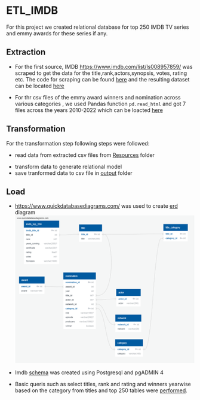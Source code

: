 # ETL_IMDB

For this project we created relational database for top 250 IMDB TV series and  emmy awards for these series if any.

## Extraction

- For the first source, IMDB <https://www.imdb.com/list/ls008957859/> was scraped to get the data for the title,rank,actors,synopsis, votes, rating etc. The code for scraping can be found [here](ETL_IMDB\Extraction\IMDB_Scrape.ipynb) and the resulting dataset can be located [here](ETL_IMDB\Transformation\Resources\IMDB_cleaned_Top_250.csv)

- For thr csv files of the emmy award winners and nomination across various categories , we used Pandas function `pd.read_html` and got 7 files across the years 2010-2022 which can be loacted [here](ETL_IMDB\Transformation\Resources)

## Transformation
For the transformation step following steps were followed: 
* read data from extracted csv files from [Resources](Resources) folder
- transform data to generate relational model
- save tranformed data to csv file in [output](output) folder

## Load

- https://www.quickdatabasediagrams.com/ was used to create [erd](erd) diagram ![image](Load/erd.png)

- Imdb [schema](Load\schema.sql) was created using Postgresql and pgADMIN 4 
 - Basic queris such as select titles, rank and rating  and winners yearwise based on  the category from titles and top 250 tables were [performed](Load\Queries.sql).
